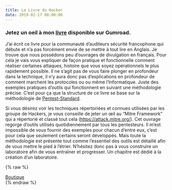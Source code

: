 ```yaml
---
title: Le Livre du Hacker
date: 2019-02-17 08:00:00
---
```


### Jetez un oeil à mon [livre](https://gum.co/fmYdX) disponible sur Gumroad.

J’ai écrit ce livre pour la communauté d’auditeurs sécurité francophone qui débute et n’a pas forcément
envie de se mettre à tout lire en Anglais. Je trouve que nous possédons peu d’ouvrages de divulgation
en français. Pour cela je vais vous expliquer de façon pratique et fonctionnelle comment réaliser certaines
attaques, histoire que vous soyez opérationnels le plus rapidement possible. Il ne s’agit pas de vous faire
plonger en profondeur dans la technique, il n’y aura donc pas d’explications en profondeur de comment
marchent les protocoles ou ou même l’Informatique. Juste des exemples pratiques d’outils qui fonctionnent
en suivant une méthodologie précise. C’est pour ça que la structure de ce livre se base sur la méthodologie
de [Pentest-Standard](https://pentest-standard.readthedocs.io).

Si vous désirez voir les techniques répertoriées et connues utilisées par les groupe de Hackers, je vous conseille
de jeter un œil au “Mitre Framework” qui a répertorié et classé tout cela (https://attack.mitre.org/).
Cet ouvrage regorge d’outils utilisés quotidiennement par tous les pentesteurs. Il m’est impossible de vous
fournir des exemples pour chacun d’entre eux, c’est pour cela que seulement certains seront développés. Mais
toute la méthodologie est présente tout comme l’essentiel des outils est détaillé afin de vous mettre le pied à
l’étrier. N’hésitez donc pas à vous construire un laboratoire afin de vous entraîner et progresser. Un chapitre
est dédié à la création d’un laboratoire.

{% raw %}
<script src="https://gumroad.com/js/gumroad-embed.js"></script>
<div class="gumroad-product-embed" data-gumroad-product-id="fmYdX"><a href="https://gumroad.com/l/fmYdX">Boutique</a></div>
{% endraw %}